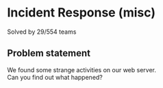 # Incident Response (misc)
Solved by 29/554 teams

## Problem statement
We found some strange activities on our web server.  
Can you find out what happened?

